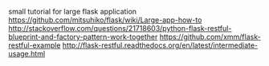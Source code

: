 small tutorial for large flask application 
https://github.com/mitsuhiko/flask/wiki/Large-app-how-to
http://stackoverflow.com/questions/21718603/python-flask-restful-blueprint-and-factory-pattern-work-together
https://github.com/xmm/flask-restful-example
http://flask-restful.readthedocs.org/en/latest/intermediate-usage.html
